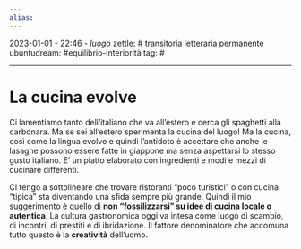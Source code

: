 ```yaml
---
alias: 
---
```

2023-01-01 - 22:46 - *luogo*
zettle: #  transitoria letteraria permanente
ubuntudream: #equilibrio-interiorità 
tag: #

---
# La cucina evolve

Ci lamentiamo tanto dell’italiano che va all’estero e cerca gli spaghetti alla carbonara. Ma se sei all’estero sperimenta la cucina del luogo! Ma la cucina, così come la lingua evolve e quindi l’antidoto è accettare che anche le lasagne possono essere fatte in giappone ma senza aspettarsi lo stesso gusto italiano. E’ un piatto elaborato con ingredienti e modi e mezzi di cucinare differenti. 

Ci tengo a sottolineare che trovare ristoranti “poco turistici” o con cucina “tipica” sta diventando una sfida sempre più grande. Quindi il mio suggerimento è quello di **non “fossilizzarsi” su idee di cucina locale o autentica**. La cultura gastronomica oggi va intesa come luogo di scambio, di incontri, di prestiti e di ibridazione. Il fattore denominatore che accomuna tutto questo è la **creatività** dell’uomo.